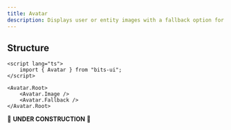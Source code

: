 ```yaml
---
title: Avatar
description: Displays user or entity images with a fallback option for failed loading, ensuring consistent visual representation.
---
```


## Structure

```svelte
<script lang="ts">
	import { Avatar } from "bits-ui";
</script>

<Avatar.Root>
	<Avatar.Image />
	<Avatar.Fallback />
</Avatar.Root>
```

🚧 **UNDER CONSTRUCTION** 🚧
